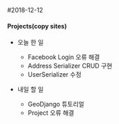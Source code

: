 #2018-12-12
#### Projects(copy sites)
- 오늘 한 일
	- Facebook Login 오류 해결
	- Address Serializer CRUD 구현
	- UserSerializer 수정
	
- 내일 할 일
	- GeoDjango 튜토리얼
	- Project 오류 해결